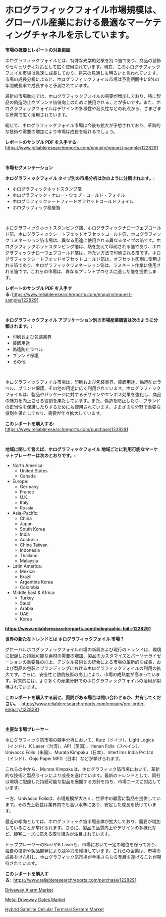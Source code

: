 <p><h1>ホログラフィックフォイル市場規模は、グローバル産業における最適なマーケティングチャネルを示しています。</h1></p><p><strong>市場の概要とレポートの対象範囲</strong></p>
<p><p>ホログラフィックフォイルとは、特殊な光学的効果を持つ箔であり、商品の装飾やセキュリティ対策として広く使用されています。現在、このホログラフィックフォイル市場は急速に成長しており、将来の見通しも明るいと言われています。市場の成長分析によると、ホログラフィックフォイル市場は予測期間中に9%の年間成長率で成長すると予測されています。</p><p>最新の市場動向では、ホログラフィックフォイルの需要が増加しており、特に製品の偽造防止やブランド価値向上のために使用されることが多いです。また、ホログラフィックフォイルはデザインの多様性や耐久性などの利点から、さまざまな産業で広く活用されています。</p><p>総じて、ホログラフィックフォイル市場は今後も拡大が予想されており、革新的な技術や需要の増加により市場は成長を続けるでしょう。</p></p>
<p><strong>レポートのサンプル PDF を入手する:</strong> <a href="https://www.reliableresearchreports.com/enquiry/request-sample/1228291">https://www.reliableresearchreports.com/enquiry/request-sample/1228291</a></p>
<p>&nbsp;</p>
<p><strong>市場セグメンテーション</strong></p>
<p><strong>ホログラフィックフォイル タイプ別の市場分析は次のように分類されます。:</strong></p>
<p><ul><li>ホログラフィックホットスタンプ箔</li><li>ホログラフィック・ナロー・ウェブ・コールド・フォイル</li><li>ホログラフィックシートフィードオフセットコールドフォイル</li><li>ホログラフィック積層箔</li></ul></p>
<p>&nbsp;</p>
<p><p>ホログラフィックホットスタンピング箔、ホログラフィックナローウェブコールド箔、ホログラフィックシートフェッドオフセットコールド箔、ホログラフィックラミネーション箔市場は、異なる用途に使用される異なるタイプの箔です。ホログラフィックホットスタンピング箔は、熱を加えて印刷される箔であり、ホログラフィックナローウェブコールド箔は、冷たい方法で印刷される箔です。ホログラフィックシートフェッドオフセットコールド箔は、オフセット印刷に使用される箔であり、ホログラフィックラミネーション箔は、ラミネート作業に使用される箔です。これらの市場は、異なるプリントプロセスに適した箔を提供します。</p></p>
<p><strong>レポートのサンプル PDF を入手する:</strong>&nbsp;<a href="https://www.reliableresearchreports.com/enquiry/request-sample/1228291">https://www.reliableresearchreports.com/enquiry/request-sample/1228291</a></p>
<p>&nbsp;</p>
<p><strong> ホログラフィックフォイル アプリケーション別の市場産業調査は次のように分類されます。:</strong></p>
<p><ul><li>印刷および包装業界</li><li>装飾用途</li><li>偽造防止ラベル</li><li>ブランド保護</li><li>その他</li></ul></p>
<p>&nbsp;</p>
<p><p>ホログラフィックフォイル市場は、印刷および包装業界、装飾用途、偽造防止ラベル、ブランド保護、その他の用途に広く利用されています。ホログラフィックフォイルは、製品やパッケージに対するデザインやエンボス効果を強化し、商品の魅力を向上させる役割を果たしています。また、偽造を防止したり、ブランドの正当性を保護したりするためにも使用されています。さまざまな分野で重要な役割を果たしており、需要が年々拡大しています。</p></p>
<p><strong>このレポートを購入する:</strong>&nbsp; <a href="https://www.reliableresearchreports.com/purchase/1228291">https://www.reliableresearchreports.com/purchase/1228291</a></p>
<p>&nbsp;</p>
<p><strong>地域に関して言えば、ホログラフィックフォイル 地域ごとに利用可能なマーケットプレーヤーは次のとおりです。:</strong></p>
<p><ul>
    <li>
        North America:
        <ul>
            <li>United States</li>
            <li>Canada</li>
        </ul>
    </li>
    <li>
        Europe:
        <ul>
            <li>Germany</li>
            <li>France</li>
            <li>U.K.</li>
            <li>Italy</li>
            <li>Russia</li>
        </ul>
    </li>
    <li>
        Asia-Pacific:
        <ul>
            <li>China</li>
            <li>Japan</li>
            <li>South Korea</li>
            <li>India</li>
            <li>Australia</li>
            <li>China Taiwan</li>
            <li>Indonesia</li>
            <li>Thailand</li>
            <li>Malaysia</li>
        </ul>
    </li>
    <li>
        Latin America:
        <ul>
            <li>Mexico</li>
            <li>Brazil</li>
            <li>Argentina Korea</li>
            <li>Colombia</li>
        </ul>
    </li>
    <li>
        Middle East & Africa:
        <ul>
            <li>Turkey</li>
            <li>Saudi</li>
            <li>Arabia</li>
            <li>UAE</li>
            <li>Korea</li>
        </ul>
    </li>
    </ul></p>
<p><strong><a href="https://www.reliableresearchreports.com/holographic-foil-r1228291">https://www.reliableresearchreports.com/holographic-foil-r1228291</a></strong>&nbsp;</p>
<p><strong>世界の新たなトレンドとは ホログラフィックフォイル 市場？</strong></p>
<p><p>グローバルホログラフィックフォイル市場の新興および現行のトレンドは、環境に配慮した持続可能な素材の需要の増加、製品のカスタマイズとパーソナライゼーションの重要性の向上、デジタル技術との統合による市場の革新的な成長、および製品の包装とブランディングにおけるホログラフィックフォイルの利用の拡大です。さらに、安全性と防偽技術の向上により、市場の成熟度が高まっています。将来的には、より多くの産業分野でのホログラフィックフォイルの活用が期待されています。</p></p>
<p><strong>このレポートを購入する前に、質問がある場合は問い合わせるか、共有してください。</strong>- <a href="https://www.reliableresearchreports.com/enquiry/pre-order-enquiry/1228291">https://www.reliableresearchreports.com/enquiry/pre-order-enquiry/1228291</a></p>
<p>&nbsp;</p>
<p><strong>主要な市場プレーヤー</strong></p>
<p><p>ホログラフィック箔市場の競争分析において、Kurz（ドイツ）、Light Logics（インド）、K Laser（台湾）、API（英国）、Henan Foils（スペイン）、Univacco Foils（米国）、Murata Kimpaku（日本）、Interfilms India Pvt Ltd（インド）、Gojo Paper MFG（日本）などが挙げられます。</p><p>これらの中から、Murata Kimpakuは、ホログラフィック箔市場において、革新的な技術と製品ラインにより成長を遂げています。最新のトレンドとして、同社は環境に配慮した持続可能な製品を展開する方針を持ち、市場ニーズに対応しています。</p><p>一方、Univacco Foilsは、市場規模が大きく、世界中の顧客に製品を提供しています。その売上収益は業界内でも高い水準にあり、安定した成長を続けています。</p><p>最近の傾向としては、ホログラフィック箔市場全体が拡大しており、需要が増加していることが挙げられます。さらに、製品の品質向上やデザインの多様化など、顧客ニーズに応える取り組みが注目されています。</p><p>トッププレーヤーのKurzやK Laserも、市場において一定の地位を保っており、独自の技術や製品開発により競争力を維持しています。これらの企業は、市場の成長をけん引し、ホログラフィック箔市場が今後さらなる発展を遂げることが期待されています。</p></p>
<p><strong>このレポートを購入する:</strong>&nbsp;&nbsp;<a href="https://www.reliableresearchreports.com/purchase/1228291">https://www.reliableresearchreports.com/purchase/1228291</a></p>
<p><p><a href="https://github.com/okotobwrhuteie/Market-Research-Report-List-2/blob/main/driveway-alarm-market.md">Driveway Alarm Market</a></p><p><a href="https://github.com/myacatherineblakecaczo9vcsw/Market-Research-Report-List-2/blob/main/metal-driveway-gates-market.md">Metal Driveway Gates Market</a></p><p><a href="https://pretty-mail-caf.notion.site/Hybrid-Satellite-Cellular-Terminal-System-Market-Size-and-Market-Trends-Complete-Industry-Overview--91a43f6e6c2a48a6a3185ec8d66687fd">Hybrid Satellite Cellular Terminal System Market</a></p></p>